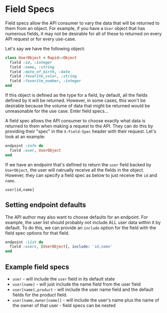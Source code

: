 # Field Specs

Field specs allow the API consumer to vary the data that will be returned to them from an object. For example, if you have a `User` object that has numerous fields, it may not be desirable for all of these to returned on every API request or for every use-case.

Let's say we have the following object:

```ruby
class UserObject < Rapid::Object
  field :id, :integer
  field :name, :string
  field :date_of_birth, :date
  field :favorite_color, :string
  field :favorite_number, :integer
end
```

If this object is defined as the type for a field, by default, all the fields defined by it will be returned. However, in some cases, this won't be desirable because the volume of data that might be returned would be unreasonable for the use case. Enter field specs...

A field spec allows the API consumer to choose exactly what data is returned to them when making a request to the API. They can do this by providing their "spec" in the `X-Field-Spec` header with their request. Let's look at an example:

```ruby
endpoint :info do
  field :user, UserObject
end
```

If we have an endpoint that's defined to return the `user` field backed by `UserObject`, the user will natrually receive all the fields in the object. However, they can specify a field spec as below to just receive the `id` and `name`.

```text
user[id,name]
```

## Setting endpoint defaults

The API author may also want to choose defaults for an endpoint. For example, the user list should probably not include ALL user data within it by default. To do this, we can provide an `include` option for the field with the field spec options for that field.

```ruby
endpoint :list do
  field :users, [UserObject], include: 'id,name'
end
```

## Example field specs

- `user` - will include the `user` field in its default state
- `user[name]` - will just include the name field from the user field
- `user[name],product` - will include the user name field and the default fields for the product field.
- `user[name,owner[name]]` - will include the user's name plus the name of the owner of that user - field specs can be nested
